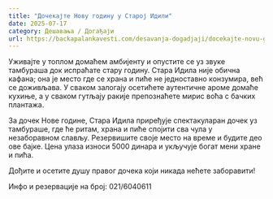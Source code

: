 ```yaml
---
title: "Дочекајте Нову годину у Старој Идили"
date: 2025-07-17
category: Дешавања / Догађаји
url: https://backapalankavesti.com/desavanja-dogadjaji/docekajte-novu-godinu-u-staroj-idili/
---
```


Уживајте у топлом домаћем амбијенту и опустите се уз звуке тамбураша док испраћате стару годину. Стара Идила није обична кафана; она је место где се храна и пиће не једноставно конзумира, већ се доживљава. У сваком залогају осетићете аутентичне ароме домаће кухиње, а у сваком гутљају ракије препознаћете мирис воћа с бачких плантажа.

За дочек Нове године, Стара Идила приређује спектакуларан дочек уз тамбураше, где ће ритам, храна и пиће спојити сва чула у незаборавном слављу. Резервишите своје место на време и будите део ове бајке. Цена улаза износи 5000 динара и укључује богат мени хране и пића.

Дођите и осетите душу правог дочека који никада нећете заборавити!

Инфо и резервације на број: 021/6040611
